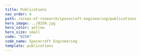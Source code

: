 ```yaml
---
title: Publications
nav_order: 4
path: /areas-of-research/spacecraft-engineering/publications
hero_image: ../8250.jpg
hero_color: yellow
hero_size: small
code: "8250"
code_name: Spacecraft Engineering
template: publications
---
```

